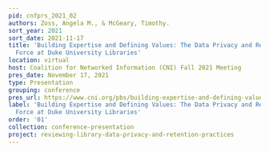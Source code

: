 ```yaml
---
pid: cnfprs_2021_02
authors: Zoss, Angela M., & McGeary, Timothy.
sort_year: 2021
sort_date: 2021-11-17
title: 'Building Expertise and Defining Values: The Data Privacy and Retention Task
  Force at Duke University Libraries'
location: virtual
host: Coalition for Networked Information (CNI) Fall 2021 Meeting
pres_date: November 17, 2021
type: Presentation
grouping: conference
pres_url: https://www.cni.org/pbs/building-expertise-and-defining-values-the-data-privacy-and-retention-task-force-at-duke
label: 'Building Expertise and Defining Values: The Data Privacy and Retention Task
  Force at Duke University Libraries'
order: '01'
collection: conference-presentation
project: reviewing-library-data-privacy-and-retention-practices
---
```

